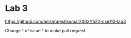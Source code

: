 # Lab 3 
https://github.com/anishrajeshkumar2002/fa22-cse110-lab3

Change 1 of issue 1 to make pull request

